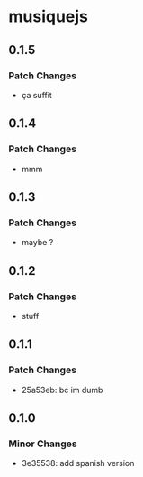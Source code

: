 # musiquejs

## 0.1.5

### Patch Changes

- ça suffit

## 0.1.4

### Patch Changes

- mmm

## 0.1.3

### Patch Changes

- maybe ?

## 0.1.2

### Patch Changes

- stuff

## 0.1.1

### Patch Changes

- 25a53eb: bc im dumb

## 0.1.0

### Minor Changes

- 3e35538: add spanish version
